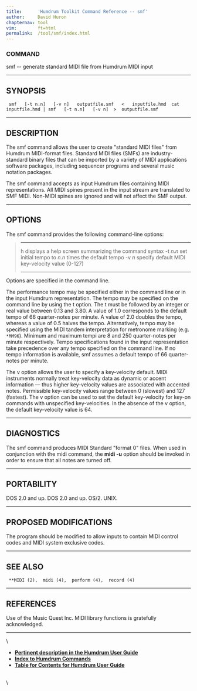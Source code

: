 ```yaml
---
title:		'Humdrum Toolkit Command Reference -- smf'
author:		David Huron
chapternav:	tool
vim:		ft=html
permalink:	/tool/smf/index.html
---
```


### COMMAND

<span class="tool">smf</span> -- generate standard MIDI file from Humdrum <span class="rep">MIDI</span> input

------------------------------------------------------------------------

## SYNOPSIS ##

` smf   [-t n.n]   [-v n]   outputfile.smf   <   inputfile.hmd  cat inputfile.hmd | smf   [-t n.n]   [-v n]  >  outputfile.smf`

------------------------------------------------------------------------

## DESCRIPTION ##

The <span class="tool">smf</span> command allows the user to create \"standard MIDI files\"
from Humdrum <span class="rep">MIDI</span>-format files. Standard MIDI files (SMFs) are
industry-standard binary files that can be imported by a variety of MIDI
applications software packages, including sequencer programs and several
music notation packages.

The <span class="tool">smf</span> command accepts as input Humdrum files containing <span class="rep">MIDI</span>
representations. All <span class="rep">MIDI</span> spines present in the input stream are
translated to SMF MIDI. Non-<span class="rep">MIDI</span> spines are ignored and will not
affect the SMF output.

------------------------------------------------------------------------

## OPTIONS ##

The <span class="tool">smf</span> command provides the following command-line options:

>   ---------- -------------------------------------------------------
>   <span class="option">h</span>     displays a help screen summarizing the command syntax
>   -t *n.n*   set initial tempo to *n.n* times the default tempo
>   -v *n*     specify default MIDI key-velocity value (0-127)
>   ---------- -------------------------------------------------------
>
Options are specified in the command line.

The performance tempo may be specified either in the command line or in
the input Humdrum representation. The tempo may be specified on the
command line by using the <span class="option">t</span> option. The <span class="option">t</span> must be followed by
an integer or real value between 0.13 and 3.80. A value of 1.0
corresponds to the default tempo of 66 quarter-notes per minute. A value
of 2.0 doubles the tempo, whereas a value of 0.5 halves the tempo.
Alternatively, tempo may be specified using the <span class="rep">MIDI</span> tandem
interpretation for metronome marking (e.g. `*MM96`). Minimum and maximum
tempi are 8 and 250 quarter-notes per minute respectively. Tempo
specifications found in the input representation take precedence over
any tempo specified on the command line. If no tempo information is
available, <span class="tool">smf</span> assumes a default tempo of 66 quarter-notes per
minute.

The <span class="option">v</span> option allows the user to specify a key-velocity default.
MIDI instruments normally treat key-velocity data as dynamic or accent
information &mdash; thus higher key-velocity values are associated with
accented notes. Permissible key-velocity values range between 0
(slowest) and 127 (fastest). The <span class="option">v</span> option can be used to set the
default key-velocity for key-on commands with unspecified
key-velocities. In the absence of the <span class="option">v</span> option, the default
key-velocity value is 64.

------------------------------------------------------------------------

## DIAGNOSTICS ##

The <span class="tool">smf</span> command produces MIDI Standard \"format 0\" files. When used
in conjunction with the <span class="tool">midi</span> command, the **midi -u**
option should be invoked in order to ensure that all notes are turned
off.

------------------------------------------------------------------------

## PORTABILITY ##

DOS 2.0 and up. DOS 2.0 and up. OS/2. UNIX.

------------------------------------------------------------------------

## PROPOSED MODIFICATIONS ##

The program should be modified to allow inputs to contain MIDI control
codes and MIDI system exclusive codes.

------------------------------------------------------------------------

## SEE ALSO ##

` **MIDI (2),  midi (4),  perform (4),  record (4)`

------------------------------------------------------------------------

## REFERENCES ##

Use of the Music Quest Inc. MIDI library functions is gratefully
acknowledged.

------------------------------------------------------------------------

\

-   [**Pertinent description in the Humdrum User
    Guide**](../guide07.html#The_smf_Command)
-   [**Index to Humdrum Commands**](../commands.toc.html)
-   [**Table for Contents for Humdrum User Guide**](../guide.toc.html)

\
\
